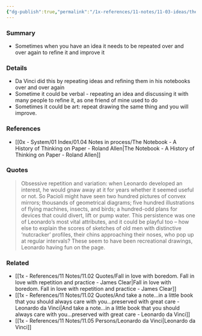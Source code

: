 ```yaml
---
{"dg-publish":true,"permalink":"/1x-references/11-notes/11-03-ideas/the-value-of-repetition-and-obsession-with-an-idea/","title":"The value of repetition and obsession with an idea","created":"2025-05-25T07:53:09.348+03:00","updated":"2025-05-25T19:55:43.582+03:00"}
---
```



### Summary
- Sometimes when you have an idea it needs to be repeated over and over again to refine it and improve it

### Details
- Da Vinci did this by repeating ideas and refining them in his notebooks over and over again
- Sometime it could be verbal - repeating an idea and discussing it with many people to refine it, as one friend of mine used to do
- Sometimes it could be art: repeat drawing the same thing and you will improve.

### References
- [[0x - System/01 Index/01.04 Notes in process/The Notebook - A History of Thinking on Paper - Roland Allen\|The Notebook - A History of Thinking on Paper - Roland Allen]]

### Quotes
> Obsessive repetition and variation: when Leonardo developed an interest, he would gnaw away at it for years whether it seemed useful or not. So Pacioli might have seen two hundred pictures of convex mirrors; thousands of geometrical diagrams; five hundred illustrations of flying machines, insects, and birds; a hundred-odd plans for devices that could divert, lift or pump water. This persistence was one of Leonardo’s most vital attributes, and it could be playful too – how else to explain the scores of sketches of old men with distinctive ‘nutcracker’ profiles, their chins approaching their noses, who pop up at regular intervals? These seem to have been recreational drawings, Leonardo having fun on the page.


### Related
- [[1x - References/11 Notes/11.02 Quotes/Fall in love with boredom. Fall in love with repetition and practice - James Clear\|Fall in love with boredom. Fall in love with repetition and practice - James Clear]]
- [[1x - References/11 Notes/11.02 Quotes/And take a note...in a little book that you should always care with you...preserved with great care - Leonardo da Vinci\|And take a note...in a little book that you should always care with you...preserved with great care - Leonardo da Vinci]]
- [[1x - References/11 Notes/11.05 Persons/Leonardo da Vinci\|Leonardo da Vinci]]